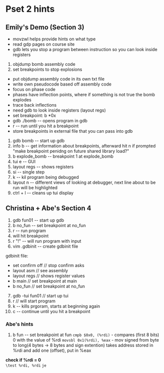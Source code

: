 # Pset 2 hints
## Emily's Demo (Section 3)
* movzwl helps provide hints on what type
* read gdp pages on course site
* gdb lets you stop a program between instruction so you can look inside registers

1. objdump bomb assembly code
2. set breakpoints to stop explosions

* put objdump assembly code in its own txt file
* write own pseudocode based off assembly code
* focus on phase code
* phases have inflection points, where if something is not true the bomb explodes
* trace back inflections
* need gdb to look inside registers (layout regs)
* set breakpoint: b *0x
* gdb ./bomb -- opens program in gdb
* r -- run until  you hit a breakpoint
* store breakpoints in external file that you can pass into gdb

1. gdb bomb -- start up gdb
2. info b -- get information about breakpoints, afterward hit n if prompted "make breakpoint penidng on future shared library load?"
3. b explode_bomb -- breakpoint 1 at explode_bomb
4. tui e -- GUI
5. layout regs -- shows registers
6. si -- single step
7. k -- kil program being debugged
8. layout n -- different views of looking at debugger, next line about to be run will be highlighted
9. ctrl + l -- cleans up tui display

## Christina + Abe's Section 4
1. gdb fun01 -- start up gdb 
2. b no_fun -- set breakpoint at no_fun
3. r -- run program
4. will hit breakpoint
5. r "!" -- will run program with input
6. vim .gdbinit -- create gdbinit file

gdbinit file:
- set confirm off // stop confirm asks
- layout asm // see assembly
- layout regs // shows register values
- b main // set breakpoint at main
- b no_fun // set breakpoint at no_fun

7. gdb -tui fun01 // start up tui
8. r // will start program
9. k -- kills prgoram, starts at beginning again
10. c -- continue until you hit a breakpoint

### Abe's hints
1. b fun -- set breakpoint at fun
```cmpb $0x0, (%rdi)``` - compares (first 8 bits) 0 with the value of %rdi
```movsbl 0x1(%rdi), %eax``` - mov signed from byte to long(4 bytes -> 8 bytes and sign extention) takes address stored in %rdi and add one (offset), put in %eax

**check if %rdi = 0**  
```\test %rdi, %rdi```
```je```
